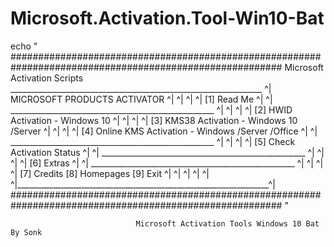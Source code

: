 # Microsoft.Activation.Tool-Win10-Bat
echo "
#########################################################################################################
                                  Microsoft Activation Scripts
                   _______________________________________________________________
                  ^|                 MICROSOFT PRODUCTS ACTIVATOR                  ^| 
                  ^|                                                               ^|
                  ^|      [1] Read Me                                              ^|
                  ^|      ___________________________________________________      ^|
                  ^|                                                               ^|
                  ^|      [2] HWID Activation       - Windows 10                   ^|
                  ^|                                                               ^|
                  ^|      [3] KMS38 Activation      - Windows 10 /Server           ^|
                  ^|                                                               ^|
                  ^|      [4] Online KMS Activation - Windows /Server /Office      ^|
                  ^|      ___________________________________________________      ^|
                  ^|                                                               ^|
                  ^|      [5] Check Activation Status                              ^|
                  ^|      ___________________________________________________      ^|
                  ^|                                                               ^|
                  ^|      [6] Extras                                               ^|
                  ^|      ___________________________________________________      ^|
                  ^|                                                               ^|
                  ^|      [7] Credits         [8] Homepages          [9] Exit      ^|
                  ^|                                                               ^|
                  ^|                                                               ^|
                  ^|_______________________________________________________________^|
######################################################################################################### "

                                Microsoft Activation Tools Windows 10 Bat By Sonk
